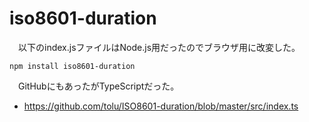 # iso8601-duration

　以下のindex.jsファイルはNode.js用だったのでブラウザ用に改変した。

```
npm install iso8601-duration
```

　GitHubにもあったがTypeScriptだった。

* https://github.com/tolu/ISO8601-duration/blob/master/src/index.ts


